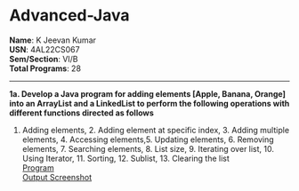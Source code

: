 # Advanced-Java
 **Name**: K Jeevan Kumar  
**USN**: 4AL22CS067  
**Sem/Section**: VI/B  
**Total Programs**: 28  

---
**1a.  Develop a Java program for adding elements [Apple, Banana, Orange] into an ArrayList and a LinkedList to perform the following operations with different functions directed as
follows<br>**
1. Adding elements, 2. Adding element at specific index, 3. Adding multiple elements, 4. Accessing elements,5. Updating elements, 6. Removing elements, 7. Searching elements, 8. List
size, 9. Iterating over list, 10. Using Iterator, 11. Sorting, 12. Sublist, 13. Clearing the list<br> 
[Program](https://github.com/jeevankumar812/Advanced-Java/blob/main/ListInterfaceDemo/ListInterfaceDemo.java)<br>
[Output Screenshot](https://github.com/jeevankumar812/Advanced-Java/blob/main/ListInterfaceDemo/ListInterfaceDemo_Output.png)


  
